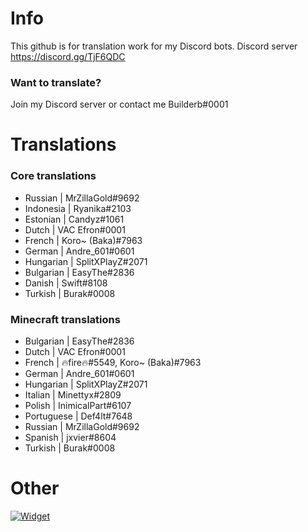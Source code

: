 # Info
This github is for translation work for my Discord bots.
Discord server https://discord.gg/TjF6QDC

### Want to translate?
Join my Discord server or contact me Builderb#0001

# Translations
### Core translations
- Russian    | MrZillaGold#9692
- Indonesia  | Ryanika#2103
- Estonian   | Candyz#1061
- Dutch      | VAC Efron#0001
- French     | Koro~ (Baka)#7963
- German     | Andre_601#0601
- Hungarian  | SplitXPlayZ#2071
- Bulgarian  | EasyThe#2836
- Danish     | Swift#8108
- Turkish    | Burak#0008

### Minecraft translations
- Bulgarian  | EasyThe#2836
- Dutch      | VAC Efron#0001
- French     | 🔥fire🔥#5549, Koro~ (Baka)#7963
- German     | Andre_601#0601
- Hungarian  | SplitXPlayZ#2071
- Italian    | Minettyx#2809
- Polish     | InimicalPart#6107
- Portuguese | Def4lt#7648
- Russian    | MrZillaGold#9692
- Spanish    | jxvier#8604
- Turkish    | Burak#0008

# Other
[![Widget](https://discordservices.net/bot/434556304661544960/widget.svg?v=2)](https://dbot.page/waifu)
